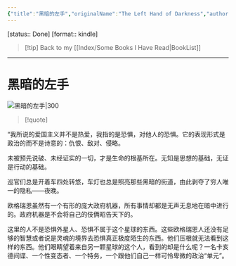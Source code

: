 ```yaml
---
{"title":"黑暗的左手","originalName":"The Left Hand of Darkness","author":"[美]厄休拉·勒古恩","transAuthor":"陶雪蕾","publisher":"北京联合出版公司","rating":8.5,"RelatedBooks":"失去一切的人,海伯利安,神们自己,永恒的终结,与罗摩相会,童年的终结,呼吸,寻获与失落,你一生的故事,尤比克","ISBN":9787550291225,"type":"ReadNote","link":"https://book.douban.com/subject/26916012","cover":"https://img9.doubanio.com/view/subject/l/public/s29630049.jpg","pages":368,"publishDate":"2017-12","EndDate":"2021-10-01","alias":null,"pageprogress":null,"banner_icon":"📖","banner":"https://img9.doubanio.com/view/subject/l/public/s29630049.jpg","dg-publish":true,"permalink":"/BookNotes/黑暗的左手/","dgPassFrontmatter":true,"noteIcon":""}
---
```


[status:: Done]
[format:: kindle]

>[!tip] Back to my [[Index/Some Books I Have Read\|BookList]]

---
# 黑暗的左手

![黑暗的左手|300](https://img9.doubanio.com/view/subject/l/public/s29630049.jpg)

>[!quote]


“我所说的爱国主义并不是热爱，我指的是恐惧，对他人的恐惧。它的表现形式是政治的而不是诗意的：仇恨、敌对、侵略。



未被预先说破、未经证实的一切，才是生命的根基所在。无知是思想的基础，无证是行动的基础。



巡官们总是开着车四处转悠，车灯也总是照亮那些黑暗的街道，由此剥夺了穷人唯一的隐私——夜晚。



欧格瑞恩虽然有一个有形的庞大政府机器，所有事情却都是无声无息地在暗中进行的。政府机器是不会将自己的伎俩昭告天下的。


这里的人不是恐惧外星人、恐惧不属于这个星球的东西。这些欧格瑞恩人还没有足够的智慧或者说是灵魂的境界去恐惧真正极度陌生的东西。他们压根就无法看到这样的东西。他们眼睛望着来自另一颗星球的这个人，看到的却是什么呢？一名卡亥德间谍、一个性变态者、一个特务，一个跟他们自己一样可怜卑微的政治“单元”。